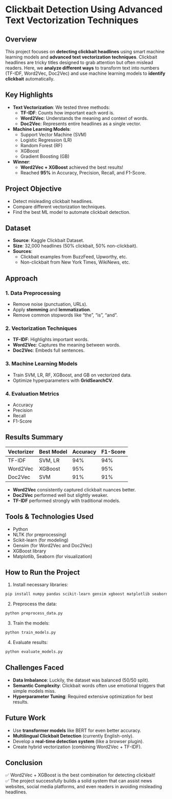 # Clickbait Detection Using Advanced Text Vectorization Techniques

## Overview
This project focuses on **detecting clickbait headlines** using smart machine learning models and **advanced text vectorization techniques**. Clickbait headlines are tricky titles designed to grab attention but often mislead readers. Here, we **analyze different ways** to transform text into numbers (TF-IDF, Word2Vec, Doc2Vec) and use machine learning models to **identify clickbait** automatically.

## Key Highlights
- **Text Vectorization**: We tested three methods:
  - **TF-IDF**: Counts how important each word is.
  - **Word2Vec**: Understands the meaning and context of words.
  - **Doc2Vec**: Represents entire headlines as a single vector.
- **Machine Learning Models**:
  - Support Vector Machine (SVM)
  - Logistic Regression (LR)
  - Random Forest (RF)
  - XGBoost
  - Gradient Boosting (GB)
- **Winner**:
  - **Word2Vec + XGBoost** achieved the best results!
  - Reached **95%** in Accuracy, Precision, Recall, and F1-Score.

## Project Objective
- Detect misleading clickbait headlines.
- Compare different vectorization techniques.
- Find the best ML model to automate clickbait detection.

## Dataset
- **Source**: Kaggle Clickbait Dataset.
- **Size**: 32,000 headlines (50% clickbait, 50% non-clickbait).
- **Sources**:
  - Clickbait examples from BuzzFeed, Upworthy, etc.
  - Non-clickbait from New York Times, WikiNews, etc.

## Approach
### 1. Data Preprocessing
- Remove noise (punctuation, URLs).
- Apply **stemming** and **lemmatization**.
- Remove common stopwords like “the”, “is”, “and”.

### 2. Vectorization Techniques
- **TF-IDF**: Highlights important words.
- **Word2Vec**: Captures the meaning between words.
- **Doc2Vec**: Embeds full sentences.

### 3. Machine Learning Models
- Train SVM, LR, RF, XGBoost, and GB on vectorized data.
- Optimize hyperparameters with **GridSearchCV**.

### 4. Evaluation Metrics
- Accuracy
- Precision
- Recall
- F1-Score

## Results Summary
| Vectorizer | Best Model | Accuracy | F1-Score |
|------------|------------|----------|----------|
| TF-IDF     | SVM, LR    | 94%      | 94%      |
| Word2Vec   | XGBoost    | 95%      | 95%      |
| Doc2Vec    | SVM        | 91%      | 91%      |

- **Word2Vec** consistently captured clickbait nuances better.
- **Doc2Vec** performed well but slightly weaker.
- **TF-IDF** performed strongly with traditional models.

## Tools & Technologies Used
- Python
- NLTK (for preprocessing)
- Scikit-learn (for modeling)
- Gensim (for Word2Vec and Doc2Vec)
- XGBoost library
- Matplotlib, Seaborn (for visualization)

## How to Run the Project
1. Install necessary libraries:
```bash
pip install numpy pandas scikit-learn gensim xgboost matplotlib seaborn nltk
```
2. Preprocess the data:
```bash
python preprocess_data.py
```
3. Train the models:
```bash
python train_models.py
```
4. Evaluate results:
```bash
python evaluate_models.py
```

## Challenges Faced
- **Data Imbalance**: Luckily, the dataset was balanced (50/50 split).
- **Semantic Complexity**: Clickbait words often use emotional triggers that simple models miss.
- **Hyperparameter Tuning**: Required extensive optimization for best results.

## Future Work
- Use **transformer models** like BERT for even better accuracy.
- **Multilingual Clickbait Detection** (currently English-only).
- Develop a **real-time detection system** (like a browser plugin).
- Create hybrid vectorization (combining Word2Vec + TF-IDF).

## Conclusion
✅ Word2Vec + XGBoost is the best combination for detecting clickbait!  
✅ The project successfully builds a solid system that can assist news websites, social media platforms, and even readers in avoiding misleading headlines.



